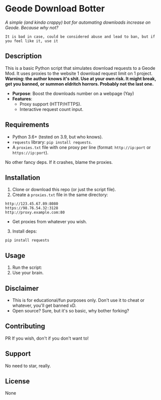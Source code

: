 # Geode Download Botter

*A simple (and kinda crappy) bot for automating downloads increase on Geode. Because why not?*

```It is bad in case, could be considered abuse and lead to ban, but if you feel like it, use it```

## Description
This is a basic Python script that simulates download requests to a Geode Mod. It uses proxies to the website 1 download request limit on 1 project. **Warning: the author knows it's shit. Use at your own risk. It might break, get you banned, or summon eldritch horrors. Probably not the last one.**

- **Purpose**: Boost the downloads number on a webpage (Yay)
- **Features**:
  - Proxy support (HTTP/HTTPS).
  - Interactive request count input.

## Requirements
- Python 3.6+ (tested on 3.9, but who knows).
- `requests` library: `pip install requests`.
- A `proxies.txt` file with one proxy per line (format: `http://ip:port` or `https://ip:port`).

No other fancy deps. If it crashes, blame the proxies.

## Installation
1. Clone or download this repo (or just the script file).
2. Create a `proxies.txt` file in the same directory:

```
http://123.45.67.89:8080
https://98.76.54.32:3128
http://proxy.example.com:80
```

- Get proxies from whatever you wish.
3. Install deps:
  ```
  pip install requests
  ```

## Usage
1. Run the script:
2. Use your brain.

## Disclaimer
- This is for educational/fun purposes only. Don't use it to cheat or whatever, you'll get banned xD.
- Open source? Sure, but it's so basic, why bother forking?

## Contributing
PR If you wish, don't if you don't want to!

## Support
No need to star, really.

## License
None
